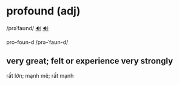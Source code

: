 # profound (adj)

/prəˈfaʊnd/ [🔊](https://www.oxfordlearnersdictionaries.com/media/english/uk_pron/p/pro/profo/profound__gb_1.mp3) [🔊](https://www.oxfordlearnersdictionaries.com/media/english/us_pron/p/pro/profo/profound__us_1.mp3)

pro-foun-d /prə-ˈfaʊn-d/

## very great; felt or experience very strongly

rất lớn; mạnh mẽ; rất mạnh
